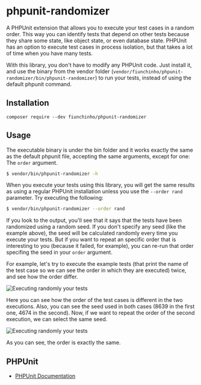 phpunit-randomizer
==================

A PHPUnit extension that allows you to execute your test cases in a random order. This way you can identify tests that depend on other tests because they share some state, like object state, or even database state.
PHPUnit has an option to execute test cases in process isolation, but that takes a lot of time when you have many tests.

With this library, you don't have to modify any PHPUnit code. Just install it, and use the binary from the vendor folder (`vendor/fiunchinho/phpunit-randomizer/bin/phpunit-randomizer`) to run your tests, instead of using the default phpunit command.

Installation
-------

    composer require --dev fiunchinho/phpunit-randomizer

Usage
-------
The executable binary is under the bin folder and it works exactly the same as the default phpunit file, accepting the same arguments, except for one: The `order` argument.

```bash
$ vendor/bin/phpunit-randomizer -h
```

When you execute your tests using this library, you will get the same results as using a regular PHPUnit installation unless you use the `--order rand` parameter. Try executing the following:

```bash
$ vendor/bin/phpunit-randomizer --order rand
```

If you look to the output, you'll see that it says that the tests have been randomized using a random seed. If you don't specify any seed (like the example above), the seed will be calculated randomly every time you execute your tests. But if you want to repeat an specific order that is interesting to you (because it failed, for example), you can re-run that order specifing the seed in your `order` argument.

For example, let's try to execute the example tests (that print the name of the test case so we can see the order in which they are executed) twice, and see how the order differ.

![Executing randomly your tests](http://i.imgur.com/CM3RoQz.png)

Here you can see how the order of the test cases is different in the two executions. Also, you can see the seed used in both cases (8639 in the first one, 4674 in the second). Now, if we want to repeat the order of the second execution, we can select the same seed.

![Executing randomly your tests](http://i.imgur.com/uTWtspK.png)

As you can see, the order is exactly the same.

PHPUnit
------------

- [PHPUnit Documentation](https://phpunit.de/manual/current/en/index.html)
